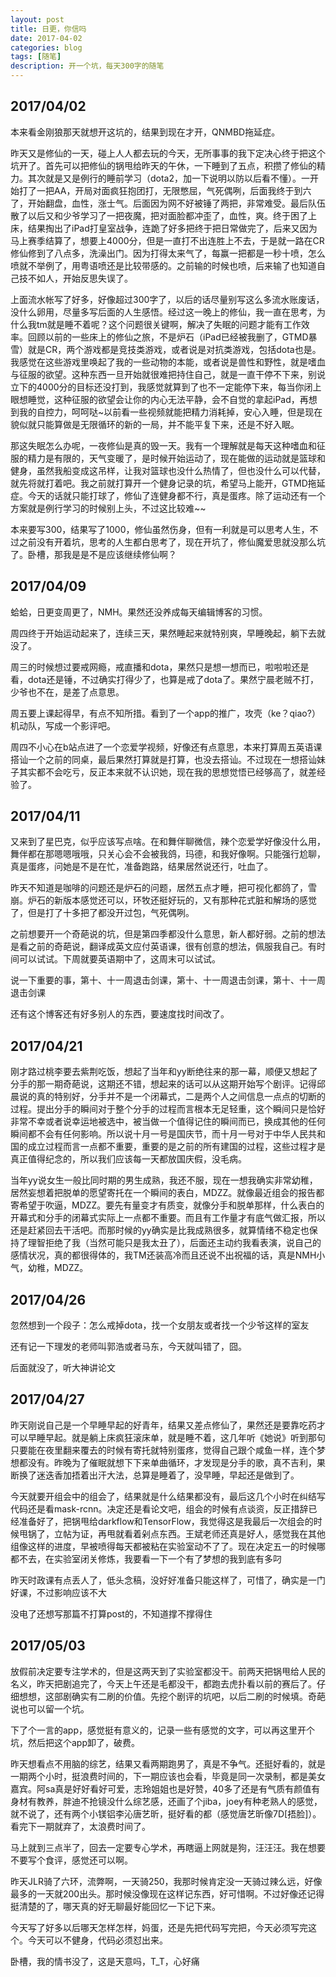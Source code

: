 ```yaml
---
layout: post
title: 日更，你信吗
date: 2017-04-02
categories: blog
tags: [随笔]
description: 开一个坑，每天300字的随笔
---
```


## 2017/04/02

本来看金刚狼那天就想开这坑的，结果到现在才开，QNMBD拖延症。

昨天又是修仙的一天，碰上人人都去玩的今天，无所事事的我下定决心终于把这个坑开了。首先可以把修仙的锅甩给昨天的午休，一下睡到了五点，积攒了修仙的精力。其次就是又是例行的睡前学习（dota2，加一下说明以防以后看不懂）。一开始打了一把AA，开局对面疯狂抱团打，无限憋屈，气死偶咧，后面我终于到六了，开始翻盘，血性，涨士气。后面因为网不好被锤了两把，非常难受。最后队伍散了以后又和少爷学习了一把夜魔，把对面脸都冲歪了，血性，爽。终于困了上床，结果掏出了iPad打皇室战争，连跪了好多把终于把日常做完了，后来又因为马上赛季结算了，想要上4000分，但是一直打不出连胜上不去，于是就一路在CR修仙修到了八点多，洗澡出门。因为打得太来气了，每赢一把都是一秒十喷，怎么喷就不举例了，用粤语喷还是比较带感的。之前输的时候也喷，后来输了也知道自己技不如人，开始反思失误了。

上面流水帐写了好多，好像超过300字了，以后的话尽量别写这么多流水账废话，没什么卵用，尽量多写后面的人生感悟。经过这一晚上的修仙，我一直在思考，为什么我tm就是睡不着呢？这个问题很关键啊，解决了失眠的问题才能有工作效率。回顾以前的一些床上的修仙之旅，不是炉石（iPad已经被我删了，GTMD暴雪）就是CR，两个游戏都是竞技类游戏，或者说是对抗类游戏，包括dota也是。我感觉在这些游戏里唤起了我的一些动物的本能，或者说是兽性和野性，就是嗜血与征服的欲望。这种东西一旦开始就很难把持住自己，就是一直干停不下来，别说立下的4000分的目标还没打到，我感觉就算到了也不一定能停下来，每当你闭上眼想睡觉，这种征服的欲望会让你的内心无法平静，会不自觉的拿起iPad，再想到我的自控力，呵呵哒~以前看一些视频就能把精力消耗掉，安心入睡，但是现在貌似就只能算做是无限循环的新的一局，并不能平复下来，还是不好入眠。

那这失眠怎么办呢，一夜修仙是真的毁一天。我有一个理解就是每天这种嗜血和征服的精力是有限的，天气变暖了，是时候开始运动了，现在能做的运动就是篮球和健身，虽然我船变成这吊样，让我对篮球也没什么热情了，但也没什么可以代替，就先将就打着吧。我之前就打算开一个健身记录的坑，希望马上能开，GTMD拖延症。今天的话就只能打球了，修仙了连健身都不行，真是蛋疼。除了运动还有一个方案就是例行学习的时候别上头，不过这比较难~~

本来要写300，结果写了1000，修仙虽然伤身，但有一利就是可以思考人生，不过之前没有开着坑，思考的人生都白思考了，现在开坑了，修仙魔爱思就没那么坑了。卧槽，那我是是不是应该继续修仙啊？

## 2017/04/09

蛤蛤，日更变周更了，NMH。果然还没养成每天编辑博客的习惯。

周四终于开始运动起来了，连续三天，果然睡起来就特别爽，早睡晚起，躺下去就没了。

周三的时候想过要戒网瘾，戒直播和dota，果然只是想一想而已，啦啦啦还是看，dota还是锤，不过确实打得少了，也算是戒了dota了。果然宁晨老贼不打，少爷也不在，是差了点意思。

周五要上课起得早，有点不知所措。看到了一个app的推广，攻壳（ke？qiao?）机动队，写成一个影评吧。

周四不小心在b站点进了一个恋爱学视频，好像还有点意思，本来打算周五英语课搭讪一个之前的同桌，最后果然打算就是打算，也没去搭讪。不过现在一想搭讪妹子其实都不会吃亏，反正本来就不认识她，现在我的思想觉悟已经够高了，就差经验了。

## 2017/04/11

又来到了星巴克，似乎应该写点啥。在和舞伴聊微信，辣个恋爱学好像没什么用，舞伴都在那嗯嗯哦哦，只关心会不会被我鸽，玛德，和我好像啊。只能强行尬聊，真是蛋疼，问她是不是在忙，准备跑路，结果居然说还行，吐血了。

昨天不知道是咖啡的问题还是炉石的问题，居然五点才睡，把可视化都鸽了，雪崩。炉石的新版本感觉还可以，环牧还挺好玩的，又有那种花式脏和解场的感觉了，但是打了十多把了都没开过包，气死偶咧。

之前想要开一个奇葩说的坑，但是第四季都没什么意思，新人都好弱。之前的想法是看之前的奇葩说，翻译成英文应付英语课，很有创意的想法，佩服我自己。有时间可以试试。下周就要英语期中了，这周末可以试试。

说一下重要的事，第十、十一周退击剑课，第十、十一周退击剑课，第十、十一周退击剑课

还有这个博客还有好多别人的东西，要速度找时间改了。

## 2017/04/21

刚才路过桃李要去紫荆吃饭，想起了当年和yy断绝往来的那一幕，顺便又想起了分手的那一期奇葩说，这期还不错，想起来的话可以从这期开始写个剧评。记得邱晨说的真的特别好，分手并不是一个闭幕式，二是两个人之间信息一点点的切断的过程。提出分手的瞬间对于整个分手的过程而言根本无足轻重，这个瞬间只是恰好非常不幸或者说幸运地被选中，被当做一个值得记住的瞬间而已，换成其他的任何瞬间都不会有任何影响。所以说十月一号是国庆节，而十月一号对于中华人民共和国的成立过程而言一点都不重要，重要的是之前的所有建国的过程，这些过程才是真正值得纪念的，所以我们应该每一天都放国庆假，没毛病。

当年yy说女生一般比同时期的男生成熟，我还不服，现在一想我确实非常幼稚，居然妄想着把脱单的愿望寄托在一个瞬间的表白，MDZZ。就像最近组会的报告都寄希望于吹逼，MDZZ。要先有量变才有质变，就像分手和脱单那样，什么表白的开幕式和分手的闭幕式实际上一点都不重要。而且有工作量才有底气做汇报，所以还是赶紧回去干活吧。而那时候的yy确实是比我成熟很多，就算情绪不稳定也保持了理智拒绝了我（当然可能只是我太丑了），后面还主动约我看表演，说自己的感情状况，真的都很得体的，我TM还装高冷而且还说不出祝福的话，真是NMH小气，幼稚，MDZZ。

## 2017/04/26
忽然想到一个段子：怎么戒掉dota，找一个女朋友或者找一个少爷这样的室友

还有记一下理发的老师叫郭浩或者马东，今天就叫错了，囧。

后面就没了，听大神讲论文

## 2017/04/27
昨天刚说自己是一个早睡早起的好青年，结果又差点修仙了，果然还是要靠吃药才可以早睡早起。就是躺上床疯狂滚床单，就是睡不着，这几年听《她说》听到那句只要能在夜里翻来覆去的时候有寄托就特别蛋疼，觉得自己跟个咸鱼一样，连个梦想都没有。昨晚为了催眠就想下下来单曲循环，才发现是分手的歌，真不吉利，果断换了迷迭香加捂着出汗大法，总算是睡着了，没早睡，早起还是做到了。

今天就要开组会中的组会了，结果就是什么结果都没有，最后这几个小时在纠结写代码还是看mask-rcnn。决定还是看论文吧，组会的时候有点谈资，反正措辞已经准备好了，把锅甩给darkflow和TensorFlow，我觉得这是我最后一次组会的时候甩锅了，立帖为证，再甩就看着剁点东西。王斌老师还真是好人，感觉我在其他组像这样的进度，早被喷得每天都被粘在实验室动不了了。现在决定五一的时候哪都不去，在实验室闭关修炼，我要看一下一个有了梦想的我到底有多叼

昨天时政课有点丢人了，低头念稿，没好好准备只能这样了，可惜了，确实是一门好课，不过影响应该不大

没电了还想写那篇不打算post的，不知道撑不撑得住

## 2017/05/03
放假前决定要专注学术的，但是这两天到了实验室都没干。前两天把锅甩给人民的名义，昨天把剧追完了，今天上午还是毛都没干，都跑去虎扑看以前的赛后了。仔细想想，这部剧确实有二刷的价值。先挖个剧评的坑吧，以后二刷的时候填。奇葩说也可以留一个坑。

下了个一言的app，感觉挺有意义的，记录一些有感觉的文字，可以再这里开个坑，然后把这个app卸了，破费。

昨天想看点不用脑的综艺，结果又看两期跑男了，真是不争气。还挺好看的，就是一期两个小时，挺浪费时间的，下一期应该也会看，毕竟是同一次录制，都是美女嘉宾。阿sa真是好好看好可爱，志玲姐姐也是好赞，40多了还是有气质有颜值有身材有教养，胖迪不抢镜没什么综艺感，还画了个jiba，joey有种老熟人的感觉，就不说了，还有两个小镁铝李沁唐艺昕，挺好看的都（感觉唐艺昕像7D[捂脸]）。看完下一期就弃了，太浪费时间了。

马上就到三点半了，回去一定要专心学术，再瞎逼上网就是狗，汪汪汪。我在想要不要写个食评，感觉还可以啊。

昨天JLR骑了六环，流弊啊，一天骑250，我那时候肯定没一天骑过辣么远，好像最多的一天就200出头。那时候没像现在这样记东西，好可惜啊。不过好像还记得挺清楚的了，哪天真的好无聊最好能回忆一下记下来。

今天写了好多以后哪天怎样怎样，妈蛋，还是先把代码写完把，今天必须写完这个。今天可以不健身，代码必须怼出来。

卧槽，我的情书没了，这是天意吗，T_T，心好痛
